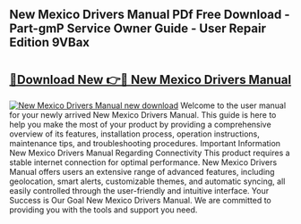 ## New Mexico Drivers Manual PDf Free Download - Part-gmP Service Owner Guide - User Repair Edition 9VBax

# <h2><a href="http://bc38917.oget.top/?id=New+Mexico+Drivers+Manual">🔗Download New 👉🔴 New Mexico Drivers Manual</a></h2>

[![New Mexico Drivers Manual new download](https://i.imgur.com/5g1atiW.png)](http://bc38917.oget.top/?id=New+Mexico+Drivers+Manual)
Welcome to the user manual for your newly arrived New Mexico Drivers Manual. This guide is here to help you make the most of your product by providing a comprehensive overview of its features, installation process, operation instructions, maintenance tips, and troubleshooting procedures. Important Information New Mexico Drivers Manual Regarding Connectivity This product requires a stable internet connection for optimal performance. New Mexico Drivers Manual offers users an extensive range of advanced features, including geolocation, smart alerts, customizable themes, and automatic syncing, all easily controlled through the user-friendly and intuitive interface. Your Success is Our Goal New Mexico Drivers Manual. We are committed to providing you with the tools and support you need.
